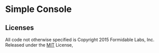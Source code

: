 Simple Console
==============

## Licenses
All code not otherwise specified is Copyright 2015 Formidable Labs, Inc.
Released under the [MIT](./LICENSE.txt) License,

